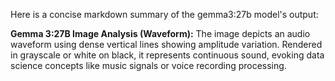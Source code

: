 Here is a concise markdown summary of the gemma3:27b model's output:

**Gemma 3:27B Image Analysis (Waveform):**
The image depicts an audio waveform using dense vertical lines showing amplitude variation. Rendered in grayscale or white on black, it represents continuous sound, evoking data science concepts like music signals or voice recording processing.